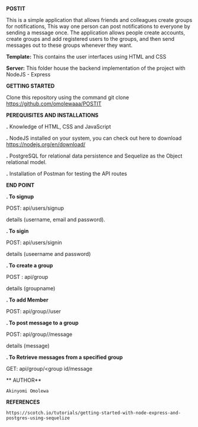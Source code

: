 **POSTIT**

This is a simple application that allows friends and colleagues create groups for notifications, This way one person can post notifications to everyone by sending a message once. The application allows people create accounts, create groups and add registered users to the groups, and then send messages out to these groups whenever they want.

**Template:** This contains the user interfaces using HTML and CSS

**Server:** This folder house the backend implementation of the project with NodeJS - Express

**GETTING STARTED**

Clone this repository using the command git clone https://github.com/omolewaaa/POSTIT

**PEREQUISITES AND INSTALLATIONS**

**.** Knowledge of HTML, CSS and JavaScript

**.** NodeJS installed on your system, you can check out here to download https://nodejs.org/en/download/

**.** PostgreSQL for relational data persistence and Sequelize as the Object relational model.

**.** Installation of Postman for testing the API routes

**END POINT**

**. To signup**

   POST: api/users/signup

   details (username, email and password).

**. To sigin**

   POST: api/users/signin

   details (useername and password)

**. To create a group**

   POST : api/group

   details (groupname)

**. To add Member**

   POST: api/group//user

**. To post message to a group**

   POST: api/group//message

   details (message)

**. To Retrieve messages from a specified group**

   GET: api/group/<group id/message

** AUTHOR**

    Akinyomi Omolewa

**REFERENCES**

    https://scotch.io/tutorials/getting-started-with-node-express-and-postgres-using-sequelize
